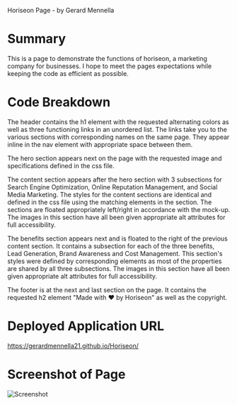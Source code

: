 Horiseon Page - by Gerard Mennella

# Summary

This is a page to demonstrate the functions of horiseon, a marketing company for businesses. I hope to meet the pages expectations while keeping the code as efficient as possible.

# Code Breakdown

The header contains the h1 element with the requested alternating colors as well as three functioning links in an unordered list. The links take you to the various sections with corresponding names on the same page. They appear inline in the nav element with appropriate space between them.

The hero section appears next on the page with the requested image and specifications defined in the css file.

The content section appears after the hero section with 3 subsections for Search Engine Optimization, Online Reputation Management, and Social Media Marketing. The styles for the content sections are identical and defined in the css file using the matching elements in the section. The sections are floated appropriately left/right in accordance with the mock-up. The images in this section have all been given appropriate alt attributes for full accessibility.

The benefits section appears next and is floated to the right of the previous content section. It contains a subsection for each of the three benefits, Lead Generation, Brand Awareness and Cost Management. This section's styles were defined by corresponding elements as most of the properties are shared by all three subsections. The images in this section have all been given appropriate alt attributes for full accessibility.

The footer is at the next and last section on the page. It contains the requested h2 element "Made with ❤️️ by Horiseon" as well as the copyright.

# Deployed Application URL
https://gerardmennella21.github.io/Horiseon/

# Screenshot of Page
![Screenshot](../Horiseon/Develop/assets/images/Screenshot.png)